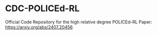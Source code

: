 # CDC-POLICEd-RL
Official Code Repository for the high relative degree POLICEd-RL Paper: https://arxiv.org/abs/2407.20456
